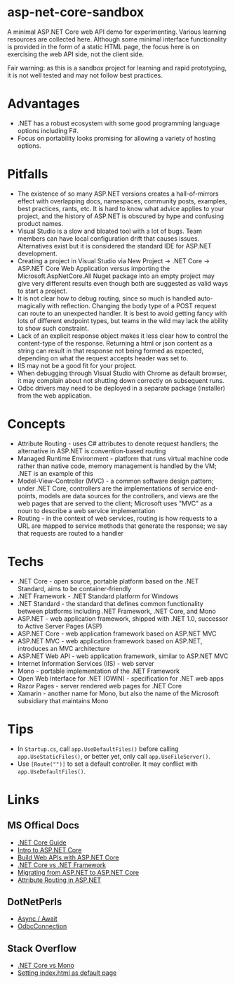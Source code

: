 
# asp-net-core-sandbox

A minimal ASP.NET Core web API demo for experimenting. Various learning resources are collected here. Although some minimal interface functionality is provided in the form of a static HTML page, the focus here is on exercising the web API side, not the client side.

Fair warning: as this is a sandbox project for learning and rapid prototyping, it is not well tested and may not follow best practices.

# Advantages

* .NET has a robust ecosystem with some good programming language options including F#.
* Focus on portability looks promising for allowing a variety of hosting options.

# Pitfalls

* The existence of so many ASP.NET versions creates a hall-of-mirrors effect with overlapping docs, namespaces, community posts, examples, best practices, rants, etc. It is hard to know what advice applies to your project, and the history of ASP.NET is obscured by hype and confusing product names.
* Visual Studio is a slow and bloated tool with a lot of bugs. Team members can have local configuration drift that causes issues. Alternatives exist but it is considered the standard IDE for ASP.NET development.
* Creating a project in Visual Studio via New Project -> .NET Core -> ASP.NET Core Web Application versus importing the Microsoft.AspNetCore.All Nuget package into an empty project may give very different results even though both are suggested as valid ways to start a project.
* It is not clear how to debug routing, since so much is handled auto-magically with reflection. Changing the body type of a POST request can route to an unexpected handler. It is best to avoid getting fancy with lots of different endpoint types, but teams in the wild may lack the ability to show such constraint.
* Lack of an explicit response object makes it less clear how to control the content-type of the response. Returning a html or json content as a string can result in that response not being formed as expected, depending on what the request accepts header was set to.
* IIS may not be a good fit for your project.
* When debugging through Visual Studio with Chrome as default browser, it may complain about not shutting down correctly on subsequent runs.
* Odbc drivers may need to be deployed in a separate package (installer) from the web application.

# Concepts

* Attribute Routing - uses C# attributes to denote request handlers; the alternative in ASP.NET is convention-based routing
* Managed Runtime Environment - platform that runs virtual machine code rather than native code, memory management is handled by the VM; .NET is an example of this
* Model-View-Controller (MVC) - a common software design pattern; under .NET Core, controllers are the implementations of service end-points, models are data sources for the controllers, and views are the web pages that are served to the client; Microsoft uses "MVC" as a noun to describe a web service implementation
* Routing - in the context of web services, routing is how requests to a URL are mapped to service methods that generate the response; we say that requests are routed to a handler

# Techs

* .NET Core - open source, portable platform based on the .NET Standard, aims to be container-friendly
* .NET Framework - .NET Standard platform for Windows
* .NET Standard - the standard that defines common functionality between platforms including .NET Framework, .NET Core, and Mono
* ASP.NET - web application framework, shipped with .NET 1.0, successor to Active Server Pages (ASP)
* ASP.NET Core - web application framework based on ASP.NET MVC
* ASP.NET MVC - web application framework based on ASP.NET, introduces an MVC architecture
* ASP.NET Web API - web application framework, similar to ASP.NET MVC
* Internet Information Services (IIS) - web server
* Mono - portable implementation of the .NET Framework
* Open Web Interface for .NET (OWIN) - specification for .NET web apps
* Razor Pages - server rendered web pages for .NET Core
* Xamarin - another name for Mono, but also the name of the Microsoft subsidiary that maintains Mono

# Tips

* In `Startup.cs`, call `app.UseDefaultFiles()` before calling `app.UseStaticFiles()`, or better yet, only call `app.UseFileServer()`.
* Use `[Route("")]` to set a default controller. It may conflict with `app.UseDefaultFiles()`.

# Links

## MS Offical Docs

* [.NET Core Guide](https://docs.microsoft.com/en-us/dotnet/core/)
* [Intro to ASP.NET Core](https://docs.microsoft.com/en-us/aspnet/core/)
* [Build Web APIs with ASP.NET Core](https://docs.microsoft.com/en-us/aspnet/core/web-api/)
* [.NET Core vs .NET Framework](https://docs.microsoft.com/en-us/dotnet/standard/choosing-core-framework-server)
* [Migrating from ASP.NET to ASP.NET Core](https://docs.microsoft.com/en-us/aspnet/core/migration/webapi)
* [Attribute Routing in ASP.NET](https://docs.microsoft.com/en-us/aspnet/web-api/overview/web-api-routing-and-actions/attribute-routing-in-web-api-2)

## DotNetPerls

* [Async / Await](https://www.dotnetperls.com/async)
* [OdbcConnection](https://www.dotnetperls.com/odbcconnection)

## Stack Overflow

* [.NET Core vs Mono](https://stackoverflow.com/questions/37738106/net-core-vs-mono)
* [Setting index.html as default page](https://stackoverflow.com/questions/43090718/setting-index-html-as-default-page-in-asp-net-core)
